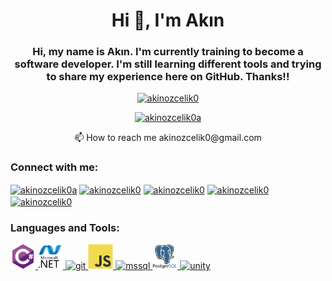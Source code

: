 <h1 align="center">Hi 👋, I'm Akın</h1>
<h3 align="center">Hi, my name is Akın. I'm currently training to become a software developer. I'm still learning different tools and trying to share my experience here on GitHub. Thanks!!</h3>



<p align="center"> <a href="https://github.com/ryo-ma/github-profile-trophy"><img src="https://github-profile-trophy.vercel.app/?username=akinozcelik0" alt="akinozcelik0" /></a> </p>

<p align="center"> <a href="https://twitter.com/akinozcelik0a" target="blank"><img src="https://img.shields.io/twitter/follow/akinozcelik0a?logo=twitter&style=for-the-badge" alt="akinozcelik0a" /></a> </p>

<p align="center"> 📫 How to reach me akinozcelik0@gmail.com </p>

<h3 align="left">Connect with me:</h3>
<p align="left">
<a href="https://twitter.com/akinozcelik0a" target="blank"><img align="center" src="https://raw.githubusercontent.com/rahuldkjain/github-profile-readme-generator/master/src/images/icons/Social/twitter.svg" alt="akinozcelik0a" height="30" width="40" /></a>
<a href="https://linkedin.com/in/akinozcelik0" target="blank"><img align="center" src="https://raw.githubusercontent.com/rahuldkjain/github-profile-readme-generator/master/src/images/icons/Social/linked-in-alt.svg" alt="akinozcelik0" height="30" width="40" /></a>
<a href="https://fb.com/akinozcelik0" target="blank"><img align="center" src="https://raw.githubusercontent.com/rahuldkjain/github-profile-readme-generator/master/src/images/icons/Social/facebook.svg" alt="akinozcelik0" height="30" width="40" /></a>
<a href="https://instagram.com/akinozcelik0" target="blank"><img align="center" src="https://raw.githubusercontent.com/rahuldkjain/github-profile-readme-generator/master/src/images/icons/Social/instagram.svg" alt="akinozcelik0" height="30" width="40" /></a>
<a href="https://www.hackerrank.com/akinozcelik0" target="blank"><img align="center" src="https://raw.githubusercontent.com/rahuldkjain/github-profile-readme-generator/master/src/images/icons/Social/hackerrank.svg" alt="akinozcelik0" height="30" width="40" /></a>
</p>

<h3 align="left">Languages and Tools:</h3>
<p align="left"> 
<a href="https://www.w3schools.com/cs/" target="_blank" rel="noreferrer"> 
<img src="https://raw.githubusercontent.com/devicons/devicon/master/icons/csharp/csharp-original.svg" alt="csharp" width="40" height="40"/> </a> 
<a href="https://dotnet.microsoft.com/" target="_blank" rel="noreferrer"> 
<img src="https://raw.githubusercontent.com/devicons/devicon/master/icons/dot-net/dot-net-original-wordmark.svg" alt="dotnet" width="40" height="40"/> </a> 
<a href="https://git-scm.com/" target="_blank" rel="noreferrer"> <img src="https://www.vectorlogo.zone/logos/git-scm/git-scm-icon.svg" alt="git" width="40" height="40"/> </a> 
<a href="https://developer.mozilla.org/en-US/docs/Web/JavaScript" target="_blank" rel="noreferrer"> 
<img src="https://raw.githubusercontent.com/devicons/devicon/master/icons/javascript/javascript-original.svg" alt="javascript" width="40" height="40"/> </a> <a href="https://www.microsoft.com/en-us/sql-server" target="_blank" rel="noreferrer"> <img src="https://www.svgrepo.com/show/303229/microsoft-sql-server-logo.svg" alt="mssql" width="40" height="40"/> </a> 
<a href="https://www.postgresql.org" target="_blank" rel="noreferrer"> 
<img src="https://raw.githubusercontent.com/devicons/devicon/master/icons/postgresql/postgresql-original-wordmark.svg" alt="postgresql" width="40" height="40"/> </a> <a href="https://unity.com/" target="_blank" rel="noreferrer"> 
<img src="https://www.vectorlogo.zone/logos/unity3d/unity3d-icon.svg" alt="unity" width="40" height="40"/> </a> 
</p>


